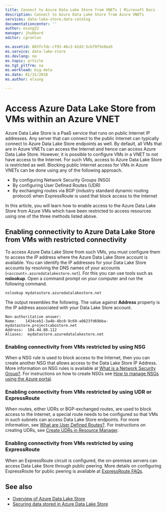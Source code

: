 ```yaml
---
title: Connect to Azure Data Lake Store from VNETs | Microsoft Docs
description: Connect to Azure Data Lake Store from Azure VNETs
services: data-lake-store,data-catalog
documentationcenter: ''
author: esung22
manager: jhubbard
editor: cgronlun

ms.assetid: 683fcfdc-cf93-46c3-b2d2-5cb79f5e9ea5
ms.service: data-lake-store
ms.devlang: na
ms.topic: article
ms.tgt_pltfrm: na
ms.workload: big-data
ms.date: 01/31/2018
ms.author: elsung

---
```


# Access Azure Data Lake Store from VMs within an Azure VNET
Azure Data Lake Store is a PaaS service that runs on public Internet IP addresses. Any server that can connect to the public Internet can typically connect to Azure Data Lake Store endpoints as well. By default, all VMs that are in Azure VNETs can access the Internet and hence can access Azure Data Lake Store. However, it is possible to configure VMs in a VNET to not have access to the Internet. For such VMs, access to Azure Data Lake Store is restricted as well. Blocking public Internet access for VMs in Azure VNETs can be done using any of the following approach.

* By configuring Network Security Groups (NSG)
* By configuring User Defined Routes (UDR)
* By exchanging routes via BGP (industry standard dynamic routing protocol) when ExpressRoute is used that block access to the Internet

In this article, you will learn how to enable access to the Azure Data Lake Store from Azure VMs which have been restricted to access resources using one of the three methods listed above.

## Enabling connectivity to Azure Data Lake Store from VMs with restricted connectivity
To access Azure Data Lake Store from such VMs, you must configure them to access the IP address where the Azure Data Lake Store account is available. You can identify the IP addresses for your Data Lake Store accounts by resolving the DNS names of your accounts (`<account>.azuredatalakestore.net`). For this you can use tools such as **nslookup**. Open a command prompt on your computer and run the following command.

    nslookup mydatastore.azuredatalakestore.net

The output resembles the following. The value against **Address** property is the IP address associated with your Data Lake Store account.

    Non-authoritative answer:
    Name:    1434ceb1-3a4b-4bc0-9c69-a0823fd69bba-mydatastore.projectcabostore.net
    Address:  104.44.88.112
    Aliases:  mydatastore.azuredatalakestore.net


### Enabling connectivity from VMs restricted by using NSG
When a NSG rule is used to block access to the Internet, then you can create another NSG that allows access to the Data Lake Store IP Address. More information on NSG rules is available at [What is a Network Security Group?](../virtual-network/virtual-networks-nsg.md). For instructions on how to create NSGs see [How to manage NSGs using the Azure portal](../virtual-network/virtual-networks-create-nsg-arm-pportal.md).

### Enabling connectivity from VMs restricted by using UDR or ExpressRoute
When routes, either UDRs or BGP-exchanged routes, are used to block access to the Internet, a special route needs to be configured so that VMs in such subnets can access Data Lake Store endpoints. For more information, see [What are User Defined Routes?](../virtual-network/virtual-networks-udr-overview.md). For instructions on creating UDRs, see [Create UDRs in Resource Manager](../virtual-network/virtual-network-create-udr-arm-ps.md).

### Enabling connectivity from VMs restricted by using ExpressRoute
When an ExpressRoute circuit is configured, the on-premises servers can access Data Lake Store through public peering. More details on configuring ExpressRoute for public peering is available at [ExpressRoute FAQs](../expressroute/expressroute-faqs.md).

## See also
* [Overview of Azure Data Lake Store](data-lake-store-overview.md)
* [Securing data stored in Azure Data Lake Store](data-lake-store-security-overview.md)

